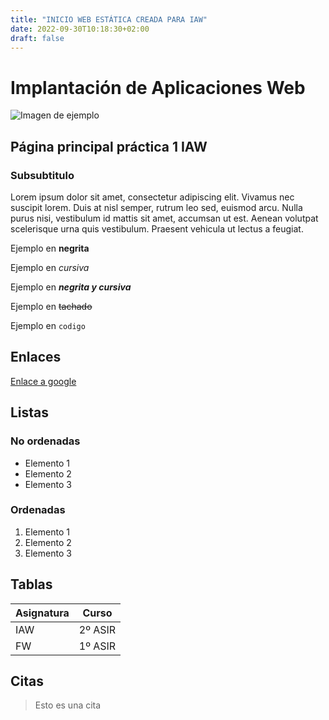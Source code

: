 ```yaml
---
title: "INICIO WEB ESTÁTICA CREADA PARA IAW"
date: 2022-09-30T10:18:30+02:00
draft: false
---
```

# Implantación de Aplicaciones Web

![Imagen de ejemplo](https://cdn.computerhoy.com/sites/navi.axelspringer.es/public/styles/2400/public/media/image/2019/07/origen-nombres-informatica-nunca-hubieras-imaginado_2.jpg?itok=sGsKfgat)

## Página principal práctica 1 IAW

### Subsubtitulo

Lorem ipsum dolor sit amet, consectetur adipiscing elit. Vivamus nec suscipit lorem. Duis at nisl semper, rutrum leo sed, euismod arcu. Nulla purus nisi, vestibulum id mattis sit amet, accumsan ut est. Aenean volutpat scelerisque urna quis vestibulum. Praesent vehicula ut lectus a feugiat. 

Ejemplo en **negrita**

Ejemplo en *cursiva*

Ejemplo en ***negrita y cursiva***

Ejemplo en ~~tachado~~

Ejemplo en `codigo`

## Enlaces

[Enlace a google](https://www.google.com)

## Listas

### No ordenadas

* Elemento 1
* Elemento 2
* Elemento 3

### Ordenadas

1. Elemento 1
2. Elemento 2
3. Elemento 3

## Tablas

| Asignatura | Curso |
|--------|-----------|
| IAW   | 2º ASIR     |
| FW  | 1º ASIR     |


## Citas

> Esto es una cita
